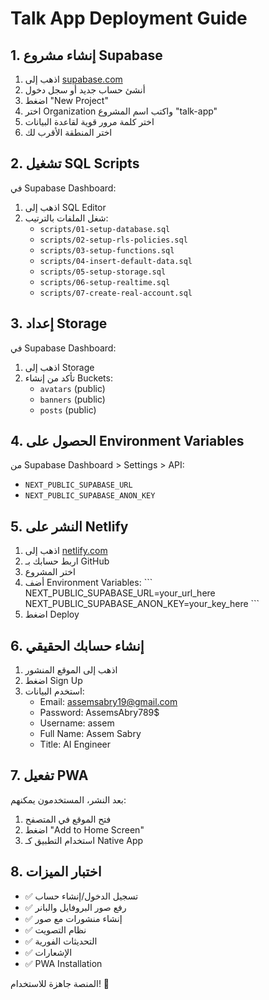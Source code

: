 # Talk App Deployment Guide

## 1. إنشاء مشروع Supabase

1. اذهب إلى [supabase.com](https://supabase.com)
2. أنشئ حساب جديد أو سجل دخول
3. اضغط "New Project"
4. اختر Organization واكتب اسم المشروع "talk-app"
5. اختر كلمة مرور قوية لقاعدة البيانات
6. اختر المنطقة الأقرب لك

## 2. تشغيل SQL Scripts

في Supabase Dashboard:
1. اذهب إلى SQL Editor
2. شغل الملفات بالترتيب:
   - `scripts/01-setup-database.sql`
   - `scripts/02-setup-rls-policies.sql`
   - `scripts/03-setup-functions.sql`
   - `scripts/04-insert-default-data.sql`
   - `scripts/05-setup-storage.sql`
   - `scripts/06-setup-realtime.sql`
   - `scripts/07-create-real-account.sql`

## 3. إعداد Storage

في Supabase Dashboard:
1. اذهب إلى Storage
2. تأكد من إنشاء Buckets:
   - `avatars` (public)
   - `banners` (public)
   - `posts` (public)

## 4. الحصول على Environment Variables

من Supabase Dashboard > Settings > API:
- `NEXT_PUBLIC_SUPABASE_URL`
- `NEXT_PUBLIC_SUPABASE_ANON_KEY`

## 5. النشر على Netlify

1. اذهب إلى [netlify.com](https://netlify.com)
2. اربط حسابك بـ GitHub
3. اختر المشروع
4. أضف Environment Variables:
   \`\`\`
   NEXT_PUBLIC_SUPABASE_URL=your_url_here
   NEXT_PUBLIC_SUPABASE_ANON_KEY=your_key_here
   \`\`\`
5. اضغط Deploy

## 6. إنشاء حسابك الحقيقي

1. اذهب إلى الموقع المنشور
2. اضغط Sign Up
3. استخدم البيانات:
   - Email: assemsabry19@gmail.com
   - Password: AssemsAbry789$
   - Username: assem
   - Full Name: Assem Sabry
   - Title: AI Engineer

## 7. تفعيل PWA

بعد النشر، المستخدمون يمكنهم:
1. فتح الموقع في المتصفح
2. اضغط "Add to Home Screen"
3. استخدام التطبيق كـ Native App

## 8. اختبار الميزات

- ✅ تسجيل الدخول/إنشاء حساب
- ✅ رفع صور البروفايل والبانر
- ✅ إنشاء منشورات مع صور
- ✅ نظام التصويت
- ✅ التحديثات الفورية
- ✅ الإشعارات
- ✅ PWA Installation

المنصة جاهزة للاستخدام! 🚀
